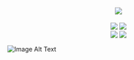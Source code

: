 <h1 align="center">
  <img src="https://readme-typing-svg.herokuapp.com?font=Pixelify+Sans&size=60&duration=4000&pause=1000&color=00AA3D&background=2EF3FF00&center=true&vCenter=true&random=false&width=435&lines=Rise+Of+Towers!;DA336A" />
</h1>

<div align="center">
  <img src="https://img.shields.io/badge/Website-Down-red"/>
  <img src="https://img.shields.io/badge/Database-Down-red"/>
</div>

<div align="center">
  <img src="https://img.shields.io/badge/Version-Early%20development-blue"/>
  <img src="https://img.shields.io/badge/License-MIT-green"/>
</div>

![Image Alt Text](ReadMePictures/MainMenu.png)

